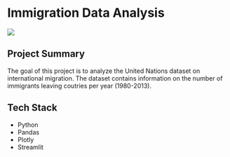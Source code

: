 # Immigration Data Analysis
<img src= "C:\Users\admin\OneDrive\Desktop\project1.png">

## Project Summary
The goal of this project is to analyze the United Nations dataset on international migration. The dataset contains information on the number of immigrants leaving coutries per year (1980-2013).

## Tech Stack 
- Python
- Pandas
- Plotly
- Streamlit
